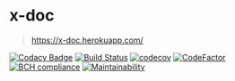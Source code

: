 # x-doc

> https://x-doc.herokuapp.com/ 

[![Codacy Badge](https://api.codacy.com/project/badge/Grade/10a8313dd32c4bba81ecded051753f51)](https://app.codacy.com/app/jittagornp/x-doc?utm_source=github.com&utm_medium=referral&utm_content=jittagornp/x-doc&utm_campaign=Badge_Grade_Dashboard)
[![Build Status](https://travis-ci.org/jittagornp/x-doc.svg?branch=master)](https://travis-ci.org/jittagornp/x-doc)
[![codecov](https://codecov.io/gh/jittagornp/x-doc/branch/master/graph/badge.svg)](https://codecov.io/gh/jittagornp/x-doc)
[![CodeFactor](https://www.codefactor.io/repository/github/jittagornp/x-doc/badge)](https://www.codefactor.io/repository/github/jittagornp/x-doc)
[![BCH compliance](https://bettercodehub.com/edge/badge/jittagornp/x-doc?branch=master)](https://bettercodehub.com/)
[![Maintainability](https://api.codeclimate.com/v1/badges/f669974eee9e88a85795/maintainability)](https://codeclimate.com/github/jittagornp/x-doc/maintainability)

